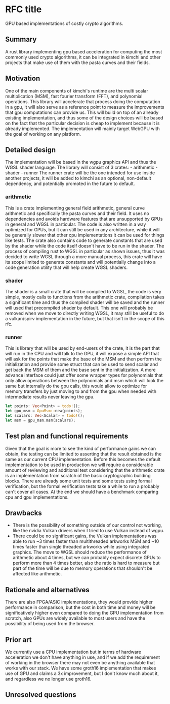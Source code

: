 # RFC title

GPU based implementations of costly crypto algorithms.

## Summary

A rust library implementing gpu based acceleration for computing the most commonly used crypto
algorithms, it can be integrated in kimchi and other projects that make use of them with the
pasta curves and their fields.

## Motivation

One of the main components of kimchi's runtime are the multi scalar multiplication (MSM), fast fourier
transform (FFT), and polynomial operations.
This library will accelerate that process doing the computation in a gpu, it will also serve as a reference
point to measure the improvements that gpu computations can provide us.
This will build on top of an already existing implementation, and thus some of the design choices will be
based on the fact that the particular decision is cheap to implement because it is already implemented.
The implementation will mainly target WebGPU with the goal of working on any platform.

## Detailed design

The implementation will be based in the wgpu graphics API and thus the WGSL shader language. The library
will consist of 3 crates:
    - arithmetic
    - shader
    - runner
The runner crate will be the one intended for use inside another projects, it will be added to kimchi as
an optional, non-default dependency, and potentially promoted in the future to default.

### arithmetic

This is a crate implementing general field arithmetic, general curve arithmetic and specifically the
pasta curves and their field. It uses no dependencies and avoids hardware features that are unsupported
by GPUs in general and WGSL in particular.
The code is also written in a way optimized for GPUs, but it can still be used in any architecture, while
it will be generally slower that other cpu implementations it can be used for things like tests.
The crate also contains code to generate constants that are used by the shader while the code itself doesn't
have to be run in the shader.
The process of compiling rust to WGSL in particular as shown issues, thus it was decided to write WGSL
through a more manual process, this crate will have its scope limited to generate constants and will
potentially change into a code generation utility that will help create WGSL shaders.

### shader

The shader is a small crate that will be compiled to WGSL, the code is very simple, mostly calls to
functions from the arithmetic crate, compilation takes a significant time and thus the compiled
shader will be saved and the runner will used that precompiled shader by default.
This one will probably be removed when we move to directly writing WGSL, it may still be useful to
do a vulkan/spirv implementation in the future, but that isn't in the scope of this rfc.

### runner

This is library that will be used by end-users of the crate, it is the part that will run in the CPU
and will talk to the GPU, it will expose a simple API that will ask for the points that make the base
of the MSM and then perform the initialization and provide some struct that can be used to send scalar
and get back the MSM of them and the base sent in the initialization.
A more advance interface could just offer some wrapper types for polynomials that only allow operations
between the polynomials and msm which will look the same but internally do the gpu calls, this would
allow to optimize for memory transfers by just moving to and from the gpu when needed with intermediate
results never leaving the gpu.

```rust
let points: Vec<Point> = todo!();
let gpu_msm = GpuMsm::new(points);
let scalars: Vec<Scalar> = todo!();
let msm = gpu_msm.msm(scalars);
```

## Test plan and functional requirements

Given that the goal is more to see the kind of performance gains we can obtain, the testing can be
limited to asserting that the result obtained is the same as our current CPU implementation.
Before this becomes the default implementation to be used in production we will require a considerable
amount of reviewing and additional test considering that the arithmetic crate is an implementation
from scratch of the basic cryptographic building blocks.
There are already some unit tests and some tests using formal verification, but the formal verification
tests take a while to run a probably can't cover all cases.
At the end we should have a benchmark comparing cpu and gpu implementations.

## Drawbacks

- There is the possibility of something outside of our control not working, like the nvidia Vulkan drivers
  when I tried to use Vulkan instead of wgpu.
- There could be no significant gains, the Vulkan implementations was able to run ~3 times faster than
  multithreaded arkworks MSM and ~10 times faster than single threaded arkworks while using integrated
  graphics.
  The move to WGSL should reduce the performance of arithmetic about 4 times, but we can probably expect
  discrete GPUs to perform more than 4 times better, also the ratio is hard to measure but part of the
  time will be due to memory operations that shouldn't be affected like arithmetic.

## Rationale and alternatives

There are also FPGA/ASIC implementations, they would provide higher performance in comparison, but the cost
in both time and money will be significatively higher even compared to doing the GPU implementation from
scratch, also GPUs are widely available to most users and have the possibility of being used from the browser.

## Prior art

We currently use a CPU implementation but in terms of hardware acceleration we don't have anything in use,
and if we add the requirement of working in the browser there may not even be anything available that
works with our stack.
We have some groth16 implementation that makes use of GPU and claims a 3x improvement, but I don't know much
about it, and regardless we no longer use groth16.

## Unresolved questions
